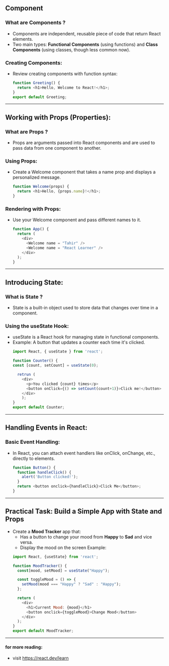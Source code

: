 ## Component 
### What are Components ?
- Components are independent, reusable piece of code that return React elements.
- Two main types: **Functional Components** (using functions) and **Class Components** (using classes, though less common now).
### Creating Components:
- Review creating components with function syntax:
  ```javascript
  function Greeting() {
    return <h1>Hello, Welcome to React!</h1>;
  }
  export default Greeting;
  ```
---
## Working with Props (Properties):
### What are Props ?
- Props are arguments passed into React components and are used to pass data from one component to another.

### Using Props:
- Create a Welcome component that takes a name prop and displays a personalized message.
    ```javascript
    function Welcome(props) {
      return <h1>Hello, {props.name}!</h1>;
    }
    ```
### Rendering with Props:
- Use your Welcome component and pass different names to it.
    ```javascript
    function App() {
      return (
        <div>
          <Welcome name = "Tahir" />
          <Welcome name = "React Learner" />
        </div>
      );
    }
    ```
---
## Introducing State:
### What is State ?
- State is a built-in object used to store data that changes over time in a component.
### Using the useState Hook:
- useState is a React hook for managing state in functional components.
- Example: A button that updates a counter each time it's clicked.
  ```javascript
  import React, { useState } from 'react';

  function Counter() {
  const [count, setCount] = useState(0);

    retrun (
      <div>
        <p>You clicked {count} times</p>
        <button onClick={() => setCount(count+1)}>Click me!</button>
      </div>
      );
  }
  export default Counter;
  ```
---
## Handling Events in React:
### Basic Event Handling:
- In React, you can attach event handlers like onClick, onChange, etc., directly to elements.
  ```javascript
  function Button() {
    function handleClick() {
      alert('Button clicked!');
    }
    return <button onclick={handleClick}>Click Me</button>;
  }
  ```
---
## Practical Task: Build a Simple App with State and Props
- Create a **Mood Tracker** app that:
  - Has a button to change your mood from **Happy** to **Sad** and vice versa.
  - Display the mood on the screen
Example:
  ```javascript
  import React, {useState} from 'react';

  function MoodTracker() {
    const[mood, setMood] = useState("Happy");

    const toggleMood = () => {
      setMood(mood === "Happy" ? "Sad" : "Happy");
    };

    return (
      <div>
        <h1>Current Mood: {mood}</h1>
        <button onclick={toggleMood}>Change Mood</button>
      </div>
    );
  }
  export default MoodTracker;
  ```
---
#### for more reading:
- visit https://react.dev/learn


  
